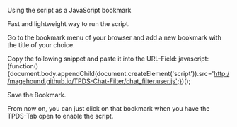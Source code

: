 Using the script as a JavaScript bookmark

Fast and lightweight way to run the script.

Go to the bookmark menu of your browser and add a new bookmark with the title of your choice.

Copy the following snippet and paste it into the URL-Field: javascript:(function(){document.body.appendChild(document.createElement('script')).src='http://magehound.github.io/TPDS-Chat-Filter/chat_filter.user.js';})();

Save the Bookmark.

From now on, you can just click on that bookmark when you have the TPDS-Tab open to enable the script.